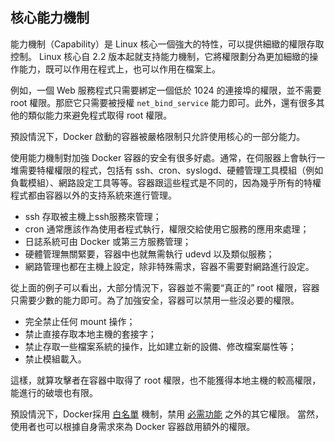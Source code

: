 ## 核心能力機制

能力機制（Capability）是 Linux 核心一個強大的特性，可以提供細緻的權限存取控制。
Linux 核心自 2.2 版本起就支持能力機制，它將權限劃分為更加細緻的操作能力，既可以作用在程式上，也可以作用在檔案上。

例如，一個 Web 服務程式只需要綁定一個低於 1024 的連接埠的權限，並不需要 root 權限。那麽它只需要被授權 `net_bind_service` 能力即可。此外，還有很多其他的類似能力來避免程式取得 root 權限。

預設情況下，Docker 啟動的容器被嚴格限制只允許使用核心的一部分能力。

使用能力機制對加強 Docker 容器的安全有很多好處。通常，在伺服器上會執行一堆需要特權權限的程式，包括有 ssh、cron、syslogd、硬體管理工具模組（例如負載模組）、網路設定工具等等。容器跟這些程式是不同的，因為幾乎所有的特權程式都由容器以外的支持系統來進行管理。
* ssh 存取被主機上ssh服務來管理；
* cron 通常應該作為使用者程式執行，權限交給使用它服務的應用來處理；
* 日誌系統可由 Docker 或第三方服務管理；
* 硬體管理無關緊要，容器中也就無需執行 udevd 以及類似服務；
* 網路管理也都在主機上設定，除非特殊需求，容器不需要對網路進行設定。

從上面的例子可以看出，大部分情況下，容器並不需要“真正的” root 權限，容器只需要少數的能力即可。為了加強安全，容器可以禁用一些沒必要的權限。
* 完全禁止任何 mount 操作；
* 禁止直接存取本地主機的套接字；
* 禁止存取一些檔案系統的操作，比如建立新的設備、修改檔案屬性等；
* 禁止模組載入。

這樣，就算攻擊者在容器中取得了 root 權限，也不能獲得本地主機的較高權限，能進行的破壞也有限。

預設情況下，Docker採用 [白名單](https://github.com/docker/docker/blob/master/daemon/execdriver/native/template/default_template.go) 機制，禁用 [必需功能](https://github.com/docker/docker/blob/master/daemon/execdriver/native/template/default_template.go) 之外的其它權限。
當然，使用者也可以根據自身需求來為 Docker 容器啟用額外的權限。
